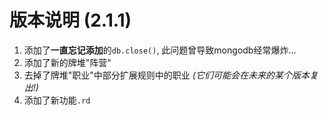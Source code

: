 # 版本说明 (2.1.1)

1. 添加了**一直忘记添加**的`db.close()`, 此问题曾导致mongodb经常爆炸...
2. 添加了新的牌堆"阵营"
3. 去掉了牌堆"职业"中部分扩展规则中的职业 *(它们可能会在未来的某个版本复出!)*
4. 添加了新功能`.rd`

